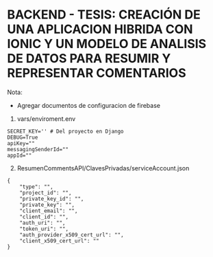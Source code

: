 # BACKEND - TESIS: CREACIÓN DE UNA APLICACION HIBRIDA CON IONIC Y UN MODELO DE ANALISIS DE DATOS PARA RESUMIR Y REPRESENTAR COMENTARIOS



Nota: 
- Agregar documentos de configuracion de firebase 
1. vars/enviroment.env
```
SECRET_KEY='' # Del proyecto en Django
DEBUG=True
apiKey=""
messagingSenderId=""
appId=""
```

2. ResumenCommentsAPI/ClavesPrivadas/serviceAccount.json

```
{
    "type": "",
    "project_id": "",
    "private_key_id": "",
    "private_key": "",
    "client_email": "",
    "client_id": "",
    "auth_uri": "",
    "token_uri": "",
    "auth_provider_x509_cert_url": "",
    "client_x509_cert_url": ""
}
```
